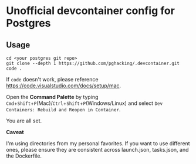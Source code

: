 # Unofficial devcontainer config for Postgres

## Usage

```
cd <your postgres git repo>
git clone --depth 1 https://github.com/pghacking/.devcontainer.git
code .
```

If `code` doesn't work, please reference https://code.visualstudio.com/docs/setup/mac.

Open the **Command Palette** by typing `Cmd`+`Shift`+`P`(Mac)/`Ctrl`+`Shift`+`P`(Windows/Linux) and select `Dev Containers: Rebuild and Reopen in Container`.

You are all set.

**Caveat**

I'm using directories from my personal favorites. If you want to use different ones, please ensure they are consistent across launch.json, tasks.json, and the Dockerfile.
